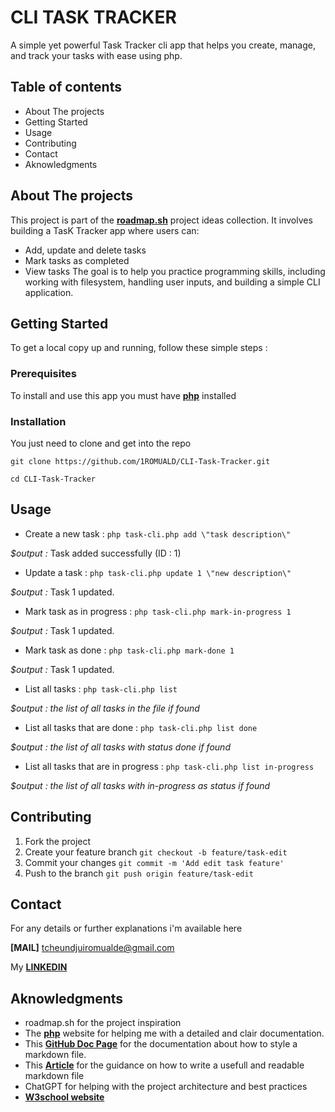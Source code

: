 # **CLI TASK TRACKER**

A simple yet powerful Task Tracker cli app that helps you create, manage, and track your tasks with ease using php.

## Table of contents

- About The projects
- Getting Started
- Usage
- Contributing
- Contact
- Aknowledgments

## About The projects

This project is part of the **[roadmap.sh](https://roadmap.sh/projects/task-tracker)** project ideas collection. It involves building a TasK Tracker app where users can:
- Add, update and delete tasks
- Mark tasks as completed
- View tasks
The goal is to help you practice programming skills, including working with filesystem, handling user inputs, and building a simple CLI application.

## Getting Started

To get a local copy up and running, follow these simple steps :

### Prerequisites

To install and use this app you must have **[php](https://www.php.net/)** installed

### Installation

You just need to clone and get into the repo

`git clone https://github.com/1ROMUALD/CLI-Task-Tracker.git`

`cd CLI-Task-Tracker`

## Usage

+ Create a new task : 
    `php task-cli.php add \"task description\"`

*$output :* Task added successfully (ID : 1)

+ Update a task : 
    `php task-cli.php update 1 \"new description\"`

*$output :* Task 1 updated.
 
+ Mark task as in progress : 
    `php task-cli.php mark-in-progress 1`

*$output :* Task 1 updated.

+ Mark task as done : 
    `php task-cli.php mark-done 1`

*$output :* Task 1 updated.

+ List all tasks : 
    `php task-cli.php list`

*$output : the list of all tasks in the file if found* 

+ List all tasks that are done : 
    `php task-cli.php list done`

*$output : the list of all tasks with status done if found*

+ List all tasks that are in progress : 
    `php task-cli.php list in-progress`

*$output : the list of all tasks with in-progress as status if found*

## Contributing

1. Fork the project
2. Create your feature branch `git checkout -b feature/task-edit`
3. Commit your changes `git commit -m 'Add edit task feature'`
4. Push to the branch `git push origin feature/task-edit`

## Contact

For any details or further explanations i'm available here

**[MAIL]** <tcheundjuiromualde@gmail.com>

My **[LINKEDIN](www.linkedin.com/in/tcheundjui)**


## Aknowledgments

* roadmap.sh for the project inspiration
* The **[php](https://www.php.net/)** website for helping me with a detailed and clair documentation.
* This **[GitHub Doc Page](https://docs.github.com/fr/get-started/writing-on-github/getting-started-with-writing-and-formatting-on-github/basic-writing-and-formatting-syntax#headings)** for the documentation about how to style a markdown file.
* This **[Article](https://www.lenovo.com/us/en/glossary/readme-file/?orgRef=https%253A%252F%252Fwww.google.com%252F)** for the guidance on how to write a usefull and readable markdown file
* ChatGPT for helping with the project architecture and best practices
* **[W3school website](https://www.w3schools.com/php)**